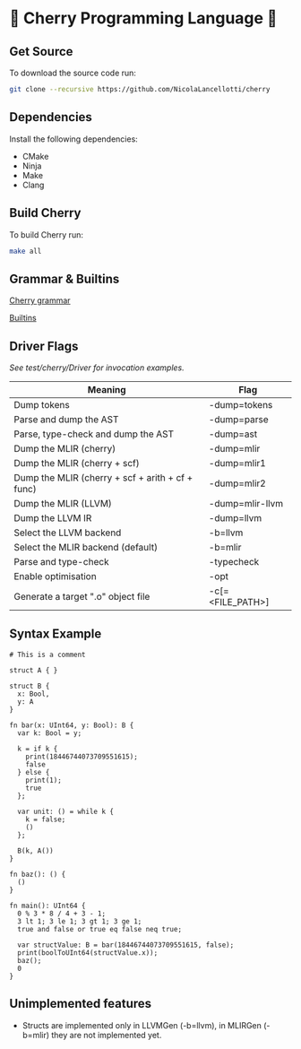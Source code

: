# 🍒 Cherry Programming Language 🍒

## Get Source
To download the source code run:
```sh
git clone --recursive https://github.com/NicolaLancellotti/cherry
```
## Dependencies
Install the following dependencies:
- CMake
- Ninja
- Make
- Clang

## Build Cherry
To build Cherry run:
```sh
make all
```

## Grammar & Builtins
[Cherry grammar](/docs/Grammar.md)

[Builtins](/docs/Builtins.md)

## Driver Flags
*See test/cherry/Driver for invocation examples.*

Meaning                                           |  Flag
|-------------------------------------------------|-------------------|
Dump tokens                                       | -dump=tokens
Parse and dump the AST                            | -dump=parse
Parse, type-check and dump the AST                | -dump=ast
Dump the MLIR (cherry)                            | -dump=mlir
Dump the MLIR (cherry + scf)                      | -dump=mlir1
Dump the MLIR (cherry + scf + arith + cf + func)  | -dump=mlir2
Dump the MLIR (LLVM)                              | -dump=mlir-llvm
Dump the LLVM IR                                  | -dump=llvm
Select the LLVM backend                           | -b=llvm
Select the MLIR backend (default)                 | -b=mlir
Parse and type-check                              | -typecheck
Enable optimisation                               | -opt
Generate a target ".o" object file                | -c[=\<FILE_PATH>]  

## Syntax Example 
```
# This is a comment

struct A { }

struct B {
  x: Bool,
  y: A
}

fn bar(x: UInt64, y: Bool): B {
  var k: Bool = y;
  
  k = if k {
    print(18446744073709551615);
    false
  } else {
    print(1);
    true
  };

  var unit: () = while k {
  	k = false;
  	()
  };

  B(k, A())
}

fn baz(): () {
  ()
}

fn main(): UInt64 {
  0 % 3 * 8 / 4 + 3 - 1;
  3 lt 1; 3 le 1; 3 gt 1; 3 ge 1;
  true and false or true eq false neq true;

  var structValue: B = bar(18446744073709551615, false);
  print(boolToUInt64(structValue.x));
  baz();
  0
}
```
## Unimplemented features
- Structs are implemented only in LLVMGen (-b=llvm), 
in MLIRGen (-b=mlir) they are not implemented yet.